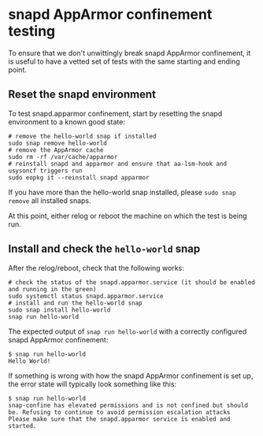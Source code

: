 # snapd AppArmor confinement testing

To ensure that we don't unwittingly break snapd AppArmor confinement, it is useful to have a vetted set of tests with the same starting and ending point.

## Reset the snapd environment

To test snapd.apparmor confinement, start by resetting the snapd environment to a known good state:

```
# remove the hello-world snap if installed
sudo snap remove hello-world
# remove the AppArmor cache
sudo rm -rf /var/cache/apparmor
# reinstall snapd and apparmor and ensure that aa-lsm-hook and usysoncf triggers run
sudo eopkg it --reinstall snapd apparmor
```

If you have more than the hello-world snap installed, please `sudo snap remove` all installed snaps.

At this point, either relog or reboot the machine on which the test is being run.

## Install and check the `hello-world` snap

After the relog/reboot, check that the following works:

```
# check the status of the snapd.apparmor.service (it should be enabled and running in the green)
sudo systemctl status snapd.apparmor.service
# install and run the hello-world snap
sudo snap install hello-world
snap run hello-world
```

The expected output of `snap run hello-world` with a correctly configured snapd AppArmor confinement:

```
$ snap run hello-world
Hello World!
```

If something is wrong with how the snapd AppArmor confinement is set up, the error state will typically look something like this:

```
$ snap run hello-world
snap-confine has elevated permissions and is not confined but should be. Refusing to continue to avoid permission escalation attacks
Please make sure that the snapd.apparmor service is enabled and started.
```
